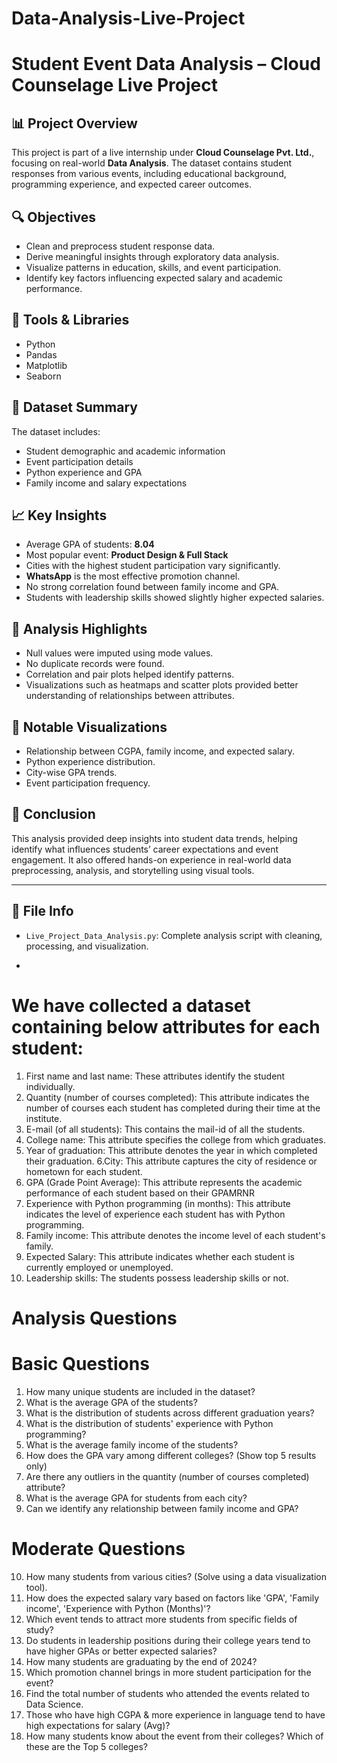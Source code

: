 # Data-Analysis-Live-Project

# Student Event Data Analysis – Cloud Counselage Live Project

## 📊 Project Overview
This project is part of a live internship under **Cloud Counselage Pvt. Ltd.**, focusing on real-world **Data Analysis**. The dataset contains student responses from various events, including educational background, programming experience, and expected career outcomes.

## 🔍 Objectives
- Clean and preprocess student response data.
- Derive meaningful insights through exploratory data analysis.
- Visualize patterns in education, skills, and event participation.
- Identify key factors influencing expected salary and academic performance.

## 🧰 Tools & Libraries
- Python
- Pandas
- Matplotlib
- Seaborn

## 📂 Dataset Summary
The dataset includes:
- Student demographic and academic information
- Event participation details
- Python experience and GPA
- Family income and salary expectations

## 📈 Key Insights
- Average GPA of students: **8.04**
- Most popular event: **Product Design & Full Stack**
- Cities with the highest student participation vary significantly.
- **WhatsApp** is the most effective promotion channel.
- No strong correlation found between family income and GPA.
- Students with leadership skills showed slightly higher expected salaries.

## 🔎 Analysis Highlights
- Null values were imputed using mode values.
- No duplicate records were found.
- Correlation and pair plots helped identify patterns.
- Visualizations such as heatmaps and scatter plots provided better understanding of relationships between attributes.

## 📌 Notable Visualizations
- Relationship between CGPA, family income, and expected salary.
- Python experience distribution.
- City-wise GPA trends.
- Event participation frequency.

## 📍 Conclusion
This analysis provided deep insights into student data trends, helping identify what influences students’ career expectations and event engagement. It also offered hands-on experience in real-world data preprocessing, analysis, and storytelling using visual tools.

---

## 📁 File Info
- `Live_Project_Data_Analysis.py`: Complete analysis script with cleaning, processing, and visualization.

- 
# We have collected a dataset containing below attributes for each student:

1. First name and last name: These attributes identify the student individually.
2. Quantity (number of courses completed): This attribute indicates the number of courses each student has completed during their time at the institute.
3. E-mail (of all students): This contains the mail-id of all the students.
4. College name: This attribute specifies the college from which graduates.
5. Year of graduation: This attribute denotes the year in which completed their graduation.
6.City: This attribute captures the city of residence or hometown for each student.
7. GPA (Grade Point Average): This attribute represents the academic performance of each student based on their GPAMRNR
8. Experience with Python programming (in months): This attribute indicates the level of experience each student has with Python programming.
9. Family income: This attribute denotes the income level of each student's family.
10. Expected Salary: This attribute indicates whether each student is currently employed or unemployed.
11. Leadership skills: The students possess leadership skills or not.



# Analysis Questions
# Basic Questions
1. How many unique students are included in the dataset?
2. What is the average GPA of the students?
3. What is the distribution of students across different graduation years?
4. What is the distribution of students' experience with Python programming?
5. What is the average family income of the students?
6. How does the GPA vary among different colleges? (Show top 5 results only)
7. Are there any outliers in the quantity (number of courses completed) attribute?
8. What is the average GPA for students from each city?
9. Can we identify any relationship between family income and GPA?

# Moderate Questions
10. How many students from various cities? (Solve using a data visualization tool).
11. How does the expected salary vary based on factors like 'GPA', 'Family income', 'Experience with Python (Months)'?
12. Which event tends to attract more students from specific fields of study?
13. Do students in leadership positions during their college years tend to have higher GPAs or better expected salaries?
14. How many students are graduating by the end of 2024?
15. Which promotion channel brings in more student participation for the event?
16. Find the total number of students who attended the events related to Data Science.
17. Those who have high CGPA & more experience in language tend to have high expectations for salary (Avg)?
18. How many students know about the event from their colleges? Which of these are the Top 5 colleges?
